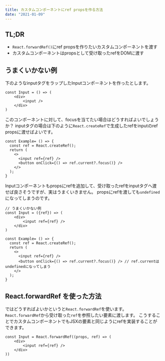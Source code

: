 ```yaml
---
title: カスタムコンポーネントにref propsを作る方法
date: "2021-01-09"
---
```


## TL;DR
- `React.forwardRef()`にref propsを作りたいカスタムコンポーネントを渡す
- カスタムコンポーネントはpropsとして受け取ったrefをDOMに渡す

## うまくいかない例

下のようなinputタグをラップしたInputコンポーネントを作ったとします。

```tsx
const Input = () => (
	<div>
		<input />
	</div>
)
```

このコンポーネントに対して、focusを当てたい場合はどうすればよいでしょうか？
inputタグの場合は下のように`React.createRef`で生成したrefをinputのref propsに渡せばよいです。

```tsx
const Example= () => {
  const ref = React.createRef();
  return (
    <>
      <input ref={ref} />
      <button onClick={() => ref.current?.focus()} />
    </>
  );
}
```

Inputコンポーネントもpropsにrefを追加して、受け取ったrefをinputタグへ渡せば良さそうですが、実はうまくいきません。
propsにrefを渡しても`undefined`になってしまうのです。

```tsx
// うまくいかない例
const Input = ({ref}) => (
	<div>
		<input ref={ref} />
	</div>
)

const Example= () => {
  const ref = React.createRef();
  return (
    <>
      <input ref={ref} />
      <button onClick={() => ref.current?.focus()} /> // ref.currentはundefinedになってしまう
    </>
  );
}
```

## React.forwardRef を使った方法

ではどうすればよいかというと`React.forwardRef`を使います。
`React.forwardRef`から受け取った`ref`を参照したい要素に渡します。
こうすることでカスタムコンポーネントでもJSXの要素と同じようにrefを実装することができます。

```tsx
const Input = React.forwardRef((props, ref) => (
	<div>
		<input ref={ref} />
	</div>
))
```
